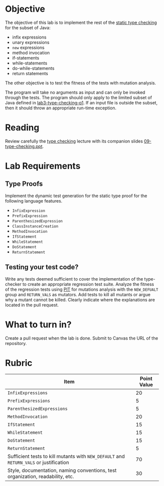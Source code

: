 # Objective

The objective of this lab is to implement the rest of the [static type checking](https://en.wikipedia.org/wiki/Type_system#Static_type_checking) for the subset of Java: 

  * infix expressions
  * unary expressions
  * `new` expressions
  * method invocation
  * if-statements
  * while-statements
  * do-while-statements
  * return statements

The other objective is to test the fitness of the tests with mutation analysis. 

The program will take no arguments as input and can only be invoked through the tests. The program should only apply to the limited subset of Java defined in [lab3-type-checking-p1](https://github.com/byu-cs329/lab3-type-checking-p1). If an input file is outside the subset, then it should throw an appropriate run-time exception.

# Reading

Review carefully the [type checking](https://bitbucket.org/byucs329/byu-cs-329-lecture-notes/src/master/type-checking.md) lecture with its companion slides [09-type-checking.ppt](https://bitbucket.org/byucs329/byu-cs-329-lecture-notes/src/master/compilers/09-type-checking.ppt).

# Lab Requirements

## Type Proofs

Implement the dynamic test generation for the static type proof for the following language features. 

  * `InfixExpression`
  * `PrefixExpression`
  * `ParenthesizedExpression`
  * `ClassInstanceCreation`
  * `MethodInvocation`
  * `IfStatement`
  * `WhileStatement`
  * `DoStatement`
  * `ReturnStatement`

## Testing your test code?

Write any tests deemed sufficient to cover the implementation of the type-checker to create an appropriate regression test suite. Analyze the fitness of the regression tests using [PIT](http://pitest.org) for mutations analysis with the `NEW_DEFUALT` group and `RETURN_VALS` as mutators. Add tests to kill all mutants or argue why a mutant cannot be killed. Clearly indicate where the explanations are located in the pull request.

# What to turn in?

Create a pull request when the lab is done. Submit to Canvas the URL of the repository.

# Rubric

| Item | Point Value |
| ------- | ----------- |
| `InfixExpressions` | 20 |
| `PrefixExpressions` | 5 |
| `ParenthesizedExpressions` | 5 |
| `MethodInvocation` | 20 |
| `IfStatement` | 15 |
| `WhileStatement` | 15 |
| `DoStatement` | 15 | 
| `ReturnStatement` | 5 |
| Sufficient tests to kill mutants with `NEW_DEFAULT` and `RETURN_VALS` or justification | 70 | 
| Style, documentation, naming conventions, test organization, readability, etc. | 30 | 